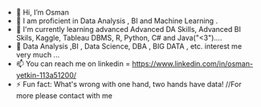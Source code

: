 - 👋 Hi, I’m Osman
- 👀 I am proficient in Data Analysis , BI and Machine Learning .
- 🌱 I'm currently learning advanced Advanced DA Skills, Advanced BI Skils, Kaggle, Tableau DBMS, R, Python, C# and Java("<3")....
- 💞️ Data Analysis ,BI , Data Science,  DBA , BIG DATA , etc. interest me very much ...
- 📫 You can reach me  on linkedin = https://www.linkedin.com/in/osman-yetkin-113a51200/
- ⚡ Fun fact: What's wrong with one hand, two hands have data!
  //For more please contact with me
